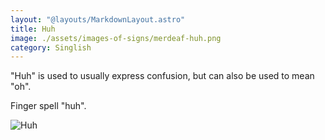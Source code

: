 ```yaml
---
layout: "@layouts/MarkdownLayout.astro"
title: Huh
image: ./assets/images-of-signs/merdeaf-huh.png
category: Singlish
---
```


"Huh" is used to usually express confusion,
but can also be used to mean "oh".

Finger spell "huh".

![Huh](@signs/merdeaf-huh.png)
